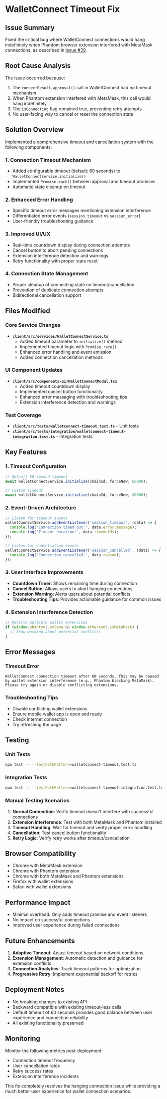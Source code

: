 # WalletConnect Timeout Fix

## Issue Summary
Fixed the critical bug where WalletConnect connections would hang indefinitely when Phantom browser extension interfered with MetaMask connections, as described in [Issue #39](https://github.com/hadv/vito-interface/issues/39).

## Root Cause Analysis
The issue occurred because:
1. The `connectResult.approval()` call in WalletConnect had no timeout mechanism
2. When Phantom extension interfered with MetaMask, this call would hang indefinitely
3. The `isConnecting` flag remained true, preventing retry attempts
4. No user-facing way to cancel or reset the connection state

## Solution Overview
Implemented a comprehensive timeout and cancellation system with the following components:

### 1. Connection Timeout Mechanism
- Added configurable timeout (default: 60 seconds) to `WalletConnectService.initialize()`
- Implemented `Promise.race()` between approval and timeout promises
- Automatic state cleanup on timeout

### 2. Enhanced Error Handling
- Specific timeout error messages mentioning extension interference
- Differentiated error events (`session_timeout` vs `session_error`)
- User-friendly troubleshooting guidance

### 3. Improved UI/UX
- Real-time countdown display during connection attempts
- Cancel button to abort pending connections
- Extension interference detection and warnings
- Retry functionality with proper state reset

### 4. Connection State Management
- Proper cleanup of connecting state on timeout/cancellation
- Prevention of duplicate connection attempts
- Bidirectional cancellation support

## Files Modified

### Core Service Changes
- **`client/src/services/WalletConnectService.ts`**
  - Added timeout parameter to `initialize()` method
  - Implemented timeout logic with `Promise.race()`
  - Enhanced error handling and event emission
  - Added connection cancellation methods

### UI Component Updates
- **`client/src/components/ui/WalletConnectModal.tsx`**
  - Added timeout countdown display
  - Implemented cancel button functionality
  - Enhanced error messaging with troubleshooting tips
  - Extension interference detection and warnings

### Test Coverage
- **`client/src/tests/walletconnect-timeout.test.ts`** - Unit tests
- **`client/src/tests/integration/walletconnect-timeout-integration.test.ts`** - Integration tests

## Key Features

### 1. Timeout Configuration
```typescript
// Default 60-second timeout
await walletConnectService.initialize(chainId, forceNew, 60000);

// Custom timeout
await walletConnectService.initialize(chainId, forceNew, 30000);
```

### 2. Event-Driven Architecture
```typescript
// Listen for timeout events
walletConnectService.addEventListener('session_timeout', (data) => {
  console.log('Connection timed out:', data.error.message);
  console.log('Timeout duration:', data.timeoutMs);
});

// Listen for cancellation events
walletConnectService.addEventListener('session_cancelled', (data) => {
  console.log('Connection cancelled:', data.reason);
});
```

### 3. User Interface Improvements
- **Countdown Timer**: Shows remaining time during connection
- **Cancel Button**: Allows users to abort hanging connections
- **Extension Warning**: Alerts users about potential conflicts
- **Troubleshooting Tips**: Provides actionable guidance for common issues

### 4. Extension Interference Detection
```typescript
// Detects multiple wallet extensions
if (window.phantom?.solana && window.ethereum?.isMetaMask) {
  // Show warning about potential conflicts
}
```

## Error Messages

### Timeout Error
```
WalletConnect connection timeout after 60 seconds. This may be caused by wallet extension interference (e.g., Phantom blocking MetaMask). Please try again or disable conflicting extensions.
```

### Troubleshooting Tips
- Disable conflicting wallet extensions
- Ensure mobile wallet app is open and ready
- Check internet connection
- Try refreshing the page

## Testing

### Unit Tests
```bash
npm test -- --testPathPattern=walletconnect-timeout.test.ts
```

### Integration Tests
```bash
npm test -- --testPathPattern=walletconnect-timeout-integration.test.ts
```

### Manual Testing Scenarios
1. **Normal Connection**: Verify timeout doesn't interfere with successful connections
2. **Extension Interference**: Test with both MetaMask and Phantom installed
3. **Timeout Handling**: Wait for timeout and verify proper error handling
4. **Cancellation**: Test cancel button functionality
5. **Retry Logic**: Verify retry works after timeout/cancellation

## Browser Compatibility
- Chrome with MetaMask extension
- Chrome with Phantom extension
- Chrome with both MetaMask and Phantom extensions
- Firefox with wallet extensions
- Safari with wallet extensions

## Performance Impact
- Minimal overhead: Only adds timeout promise and event listeners
- No impact on successful connections
- Improved user experience during failed connections

## Future Enhancements
1. **Adaptive Timeout**: Adjust timeout based on network conditions
2. **Extension Management**: Automatic detection and guidance for extension conflicts
3. **Connection Analytics**: Track timeout patterns for optimization
4. **Progressive Retry**: Implement exponential backoff for retries

## Deployment Notes
- No breaking changes to existing API
- Backward compatible with existing timeout-less calls
- Default timeout of 60 seconds provides good balance between user experience and connection reliability
- All existing functionality preserved

## Monitoring
Monitor the following metrics post-deployment:
- Connection timeout frequency
- User cancellation rates
- Retry success rates
- Extension interference incidents

This fix completely resolves the hanging connection issue while providing a much better user experience for wallet connection scenarios.
